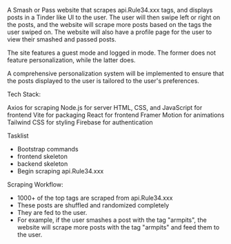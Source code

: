 A Smash or Pass website that scrapes api.Rule34.xxx tags, and displays posts in a Tinder like UI to the user. The user will then swipe left or right on the posts, and the website will scrape more posts based on the tags the user swiped on. The website will also have a profile page for the user to view their smashed and passed posts.

The site features a guest mode and logged in mode. The former does not feature personalization, while the latter does.

A comprehensive personalization system will be implemented to ensure that the posts displayed to the user is tailored to the user's preferences.

Tech Stack:

Axios for scraping
Node.js for server
HTML, CSS, and JavaScript for frontend
Vite for packaging
React for frontend
Framer Motion for animations
Tailwind CSS for styling
Firebase for authentication

Tasklist
- Bootstrap commands
- frontend skeleton
- backend skeleton
- Begin scraping api.Rule34.xxx



Scraping Workflow:

- 1000+ of the top tags are scraped from api.Rule34.xxx
- These posts are shuffled and randomized completely
- They are fed to the user.
- For example, if the user smashes a post with the tag "armpits", the website will scrape more posts with the tag "armpits" and feed them to the user.